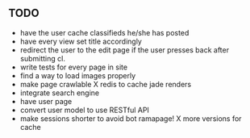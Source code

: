 TODO
---------------
* have the user cache classifieds he/she has posted
* have every view set title accordingly
* redirect the user to the edit page if the user presses back after submitting cl.
* write tests for every page in site
* find a way to load images properly
* make page crawlable
X redis to cache jade renders
* integrate search engine
* have user page
* convert user model to use RESTful API
* make sessions shorter to avoid bot ramapage!
X more versions for cache